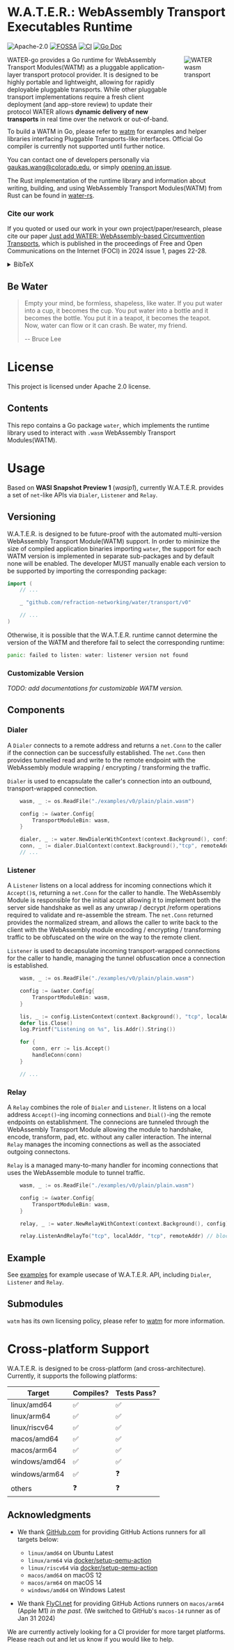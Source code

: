 # W.A.T.E.R.: WebAssembly Transport Executables Runtime
![Apache-2.0](https://img.shields.io/badge/License-Apache_2.0-green)
[![FOSSA](https://app.fossa.com/api/projects/git%2Bgithub.com%2Frefraction-networking%2Fwater.svg?type=shield&issueType=license)](https://app.fossa.com/projects/git%2Bgithub.com%2Frefraction-networking%2Fwater?ref=badge_shield&issueType=license)
[![CI](https://github.com/refraction-networking/water/actions/workflows/water.yml/badge.svg?branch=master)](https://github.com/refraction-networking/water/actions/workflows/water.yml)
[![Go Doc](https://pkg.go.dev/badge/github.com/refraction-networking/water.svg)](https://pkg.go.dev/github.com/refraction-networking/water)

<div style="width: 100%; height = 160px">
    <div style="width: 75%; height: 150px; float: left;"> 
        WATER-go provides a Go runtime for WebAssembly Transport Modules(WATM) as a pluggable
        application-layer transport protocol provider. It is designed to be highly portable and
        lightweight, allowing for rapidly deployable pluggable transports. While other pluggable
        transport implementations require a fresh client deployment (and app-store review) to update
        their protocol WATER allows <b>dynamic delivery of new transports</b> in real time
        over the network or out-of-band.<br />
        <br />
    </div>
    <div style="margin-left: 80%; height: 150px;"> 
        <img src=".github/assets/logo_v0.svg" alt="WATER wasm transport" align="right">
    </div>
</div>

To build a WATM in Go, please refer to [watm](https://github.com/refraction-networking/water/tree/master/watm) for examples and helper libraries interfacing Pluggable Transports-like interfaces. Official Go compiler is currently not supported until further notice.

You can contact one of developers personally via gaukas.wang@colorado.edu, or simply [opening an issue](https://github.com/refraction-networking/water/issues/new). 

The Rust implementation of the runtime library and information about writing, building, and using WebAssembly Transport Modules(WATM) from Rust can be found in [water-rs](https://github.com/refraction-networking/water-rs). 

### Cite our work

If you quoted or used our work in your own project/paper/research, please cite our paper [Just add WATER: WebAssembly-based Circumvention Transports](https://www.petsymposium.org/foci/2024/foci-2024-0003.pdf), which is published in the proceedings of Free and Open Communications on the Internet (FOCI) in 2024 issue 1, pages 22-28.

<details>
  <summary>BibTeX</summary>
    
  ```bibtex
    @inproceedings{water-foci24,
        author = {Chi, Erik and Wang, Gaukas and Halderman, J. Alex and Wustrow, Eric and Wampler, Jack},
        year = {2024},
        month = {02},
        number = {1},
        pages = {22-28},
        title = {Just add {WATER}: {WebAssembly}-based Circumvention Transports},
        howpublished = "\url{https://www.petsymposium.org/foci/2024/foci-2024-0003.php}",
        publisher = {PoPETs},
        address = {Virtual Event},
        series = {FOCI '24},
        booktitle = {Free and Open Communications on the Internet},
    }
  ```
</details>

## Be Water

> Empty your mind, be formless, shapeless, like water. If you put water into a cup, it becomes the cup. You put water into a bottle and it becomes the bottle. You put it in a teapot, it becomes the teapot. Now, water can flow or it can crash. Be water, my friend.
>
> -- Bruce Lee

# License

This project is licensed under Apache 2.0 license. 

## Contents

This repo contains a Go package `water`, which implements the runtime library used to interact with `.wasm` WebAssembly Transport Modules(WATM). 

# Usage

<!-- ## API  -->
Based on **WASI Snapshot Preview 1** (_wasip1_), currently W.A.T.E.R. provides a set of `net`-like APIs via `Dialer`, `Listener` and `Relay`.

## Versioning

W.A.T.E.R. is designed to be future-proof with the automated multi-version WebAssembly Transport Module(WATM) support. In order to minimize the size of compiled application binaries importing `water`, the support for each WATM version is implemented in separate sub-packages and by default none will be enabled. The developer MUST manually enable each version to be supported by importing the corresponding package: 

```go
import (
	// ...

	_ "github.com/refraction-networking/water/transport/v0"

	// ...
)
```

Otherwise, it is possible that the W.A.T.E.R. runtime cannot determine the version of the WATM and therefore fail to select the corresponding runtime: 

```go
panic: failed to listen: water: listener version not found
```

### Customizable Version

_TODO: add documentations for customizable WATM version._

## Components

### Dialer

A `Dialer` connects to a remote address and returns a `net.Conn` to the caller if the connection can
be successfully established. The `net.Conn` then provides tunnelled read and write to the remote
endpoint with the WebAssembly module wrapping / encrypting / transforming the traffic.

`Dialer` is used to encapsulate the caller's connection into an outbound, transport-wrapped
connection.

```go
	wasm, _ := os.ReadFile("./examples/v0/plain/plain.wasm")

	config := &water.Config{
		TransportModuleBin: wasm,
	}

	dialer, _ := water.NewDialerWithContext(context.Background(), config)
	conn, _ := dialer.DialContext(context.Background(),"tcp", remoteAddr)
	// ...
```

### Listener

A `Listener` listens on a local address for incoming connections which  it `Accept()`s, returning
a `net.Conn` for the caller to handle. The WebAssembly Module is responsible for the initial
accpt allowing it to implement both the server side handshake as well as any unwrap / decrypt
/reform operations required to validate and re-assemble the stream. The `net.Conn` returned provides
the normalized stream, and allows the caller to write back to the client with the WebAssembly module
encoding / encrypting / transforming traffic to be obfuscated on the wire on the way to the remote 
client.


`Listener` is used to decapsulate incoming transport-wrapped connections for the caller to handle,
managing the tunnel obfuscation once a connection is established.

```go
	wasm, _ := os.ReadFile("./examples/v0/plain/plain.wasm")

	config := &water.Config{
		TransportModuleBin: wasm,
	}

	lis, _ := config.ListenContext(context.Background(), "tcp", localAddr)
	defer lis.Close()
	log.Printf("Listening on %s", lis.Addr().String())

	for {
		conn, err := lis.Accept()
		handleConn(conn)
	}

	// ...
```

### Relay

A `Relay` combines the role of `Dialer` and `Listener`. It listens on a local address `Accept()`-ing
incoming connections and `Dial()`-ing the remote endpoints on establishment. The connecions are
tunneled through the WebAssembly Transport Module allowing the module to handshake, encode,
transform, pad, etc. without any caller interaction. The internal `Relay` manages  the incoming
connections as well as the associated outgoing connectons.

`Relay` is a managed many-to-many handler for incoming connections that uses the WebAssemble module
to tunnel traffic.

```go
	wasm, _ := os.ReadFile("./examples/v0/plain/plain.wasm")

	config := &water.Config{
		TransportModuleBin: wasm,
	}

	relay, _ := water.NewRelayWithContext(context.Background(), config)

	relay.ListenAndRelayTo("tcp", localAddr, "tcp", remoteAddr) // blocking
```

## Example

See [examples](./examples) for example usecase of W.A.T.E.R. API, including `Dialer`, `Listener` and `Relay`.

## Submodules

`watm` has its own licensing policy, please refer to [watm](https://github.com/refraction-networking/watm) for more information.

# Cross-platform Support

W.A.T.E.R. is designed to be cross-platform (and cross-architecture). 
Currently, it supports the following platforms: 

|       Target       | Compiles? | Tests Pass? |
| ------------------ | --------- | ----------- | 
| linux/amd64        | ✅        | ✅         |
| linux/arm64        | ✅        | ✅         |
| linux/riscv64      | ✅        | ✅         |
| macos/amd64        | ✅        | ✅         |
| macos/arm64        | ✅        | ✅         |
| windows/amd64      | ✅        | ✅         |
| windows/arm64      | ✅        | ❓         |
| others             | ❓        | ❓         |

## Acknowledgments

* We thank [GitHub.com](https://github.com) for providing GitHub Actions runners for all targets below:
	* `linux/amd64` on Ubuntu Latest
	* `linux/arm64` via [docker/setup-qemu-action](https://github.com/docker/setup-qemu-action)
	* `linux/riscv64` via [docker/setup-qemu-action](https://github.com/docker/setup-qemu-action)
	* `macos/amd64` on macOS 12
	* `macos/arm64` on macOS 14
	* `windows/amd64` on Windows Latest

* We thank [FlyCI.net](https://www.flyci.net) for providing GitHub Actions runners on `macos/arm64` (Apple M1) _in the past_. (We switched to GitHub's `macos-14` runner as of Jan 31 2024)

We are currently actively looking for a CI provider for more target platforms. Please reach out and let us know if you would like to help.
